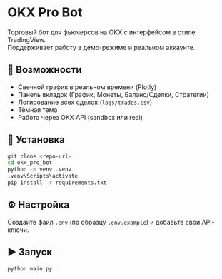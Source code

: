 # OKX Pro Bot

Торговый бот для фьючерсов на OKX с интерфейсом в стиле TradingView.  
Поддерживает работу в демо-режиме и реальном аккаунте.

## 🚀 Возможности
- Свечной график в реальном времени (Plotly)
- Панель вкладок (График, Монеты, Баланс/Сделки, Стратегии)
- Логирование всех сделок (`logs/trades.csv`)
- Тёмная тема
- Работа через OKX API (sandbox или real)

## 🔧 Установка
```bash
git clone <repo-url>
cd okx_pro_bot
python -m venv .venv
.venv\Scripts\activate
pip install -r requirements.txt
```

## ⚙️ Настройка
Создайте файл `.env` (по образцу `.env.example`) и добавьте свои API-ключи.

## ▶️ Запуск
```bash
python main.py
```
